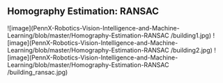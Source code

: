 ## Homography Estimation: RANSAC

![image](PennX-Robotics-Vision-Intelligence-and-Machine-Learning/blob/master/Homography-Estimation-RANSAC
/building1.jpg)
![image](PennX-Robotics-Vision-Intelligence-and-Machine-Learning/blob/master/Homography-Estimation-RANSAC
/building2.jpg)
![image](PennX-Robotics-Vision-Intelligence-and-Machine-Learning/blob/master/Homography-Estimation-RANSAC
/building_ransac.jpg)
